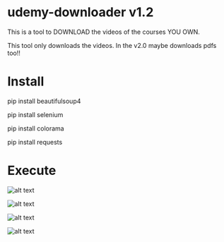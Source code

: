 # udemy-downloader v1.2
This is a tool to DOWNLOAD the videos of the courses YOU OWN.

This tool only downloads the videos. In the v2.0 maybe downloads pdfs too!!

# Install
pip install beautifulsoup4

pip install selenium

pip install colorama

pip install requests

# Execute
![alt text](https://github.com/JBUinfo/udemy-downloader/blob/main/images/1.jpg?raw=true)

![alt text](https://github.com/JBUinfo/udemy-downloader/blob/main/images/2.png?raw=true)

![alt text](https://github.com/JBUinfo/udemy-downloader/blob/main/images/3.PNG?raw=true)

![alt text](https://github.com/JBUinfo/udemy-downloader/blob/main/images/4.png?raw=true)
